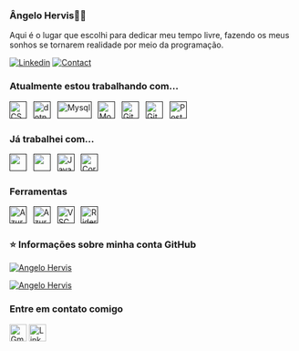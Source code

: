 ### Ângelo Hervis👨‍💻

Aqui é o lugar que escolhi para dedicar meu tempo livre, fazendo os meus sonhos se tornarem realidade por meio da programação.

[![Linkedin](https://img.shields.io/badge/Linkedin-blue?style=for-the-badge)](https://www.linkedin.com/in/angelo-hervis)
[![Contact](https://img.shields.io/badge/GMAIL-yellow?style=for-the-badge&logoColor=white)](mailto:angelo.hervis@gmail.com)

### Atualmente estou trabalhando com...

<a href="" target="_blank" title="CSharp" rel="noreferrer"><img src="https://brandeps.com/logo-download/C/C-Sharp-logo-vector-01.svg" alt="CSharp" width="30" height="30"/></a>&nbsp;&nbsp;
<a href="" target="_blank" title="dotnet" rel="noreferrer"><img src="https://raw.githubusercontent.com/detain/svg-logos/07e36b4aa0691f3015886624395e083395e528c5/svg/d/dotnet.svg" alt="dotnet" width="30" height="30"/></a>&nbsp;&nbsp;
<a href="" target="_blank" title="Mysql" rel="noreferrer"><img src="https://www.vectorlogo.zone/logos/mysql/mysql-official.svg" alt="Mysql" width="60" height="30" /></a>&nbsp;&nbsp;
<a href="" target="_blank" title="MongoDB" rel="noreferrer"><img src="https://www.vectorlogo.zone/logos/mongodb/mongodb-icon.svg" alt="Mongo" width="30" height="30"/></a>&nbsp;&nbsp;
<a href="" target="_blank" title="Git" rel="noreferrer"><img src="https://www.vectorlogo.zone/logos/git-scm/git-scm-icon.svg" alt="Git" width="30" height="30"/></a>&nbsp;&nbsp;
<a href="" target="_blank" title="GitHub" rel="noreferrer"><img src="https://www.vectorlogo.zone/logos/github/github-tile.svg" alt="GitHub" width="30" height="30"/></a>&nbsp;&nbsp;
<a href="" title="Postman" target="_blank" rel="noreferrer"><img src="https://www.vectorlogo.zone/logos/getpostman/getpostman-icon.svg" alt="Postman" width="30" height="30"/></a>&nbsp;&nbsp;

### Já trabalhei com...

<a href="" title="HTML" target="_blank" rel="noreferrer"><img src="https://www.vectorlogo.zone/logos/w3_html5/w3_html5-icon.svg" alt="" width="30" height="30"/></a>&nbsp;&nbsp;
<a href="" title="CSS" target="_blank" rel="noreferrer"><img src="https://www.vectorlogo.zone/logos/w3_css/w3_css-icon.svg" alt="" width="30" height="30"/></a>&nbsp;&nbsp;
<a href="" target="_blank" title="JavaScript" rel="noreferrer"><img src="https://www.freepnglogos.com/uploads/javascript-png/javascript-vector-logo-yellow-png-transparent-javascript-vector-12.png" alt="JavaScript" width="30" height="30"/></a>&nbsp;&nbsp;
<a href="" title="CorelDraw" target="_blank" rel="noreferrer"><img src="https://upload.wikimedia.org/wikipedia/commons/f/f1/CorelDraw_logo.svg" alt="CorelDraw" width="30" height="30"/></a>&nbsp;&nbsp;

### Ferramentas
<a href="" title="Microsoft Azure" target="_blank" rel="noreferrer"><img src="https://www.vectorlogo.zone/logos/microsoft_azure/microsoft_azure-icon.svg" alt="Azure" width="30" height="30"/></a>&nbsp;&nbsp;
<a href="" title="Trello" target="_blank" rel="noreferrer"><img src="https://www.vectorlogo.zone/logos/trello/trello-tile.svg" alt="Azure" width="30" height="30"/></a>&nbsp;&nbsp;
<a href="" title="VSCode" target="_blank" rel="noreferrer"><img src="https://www.vectorlogo.zone/logos/visualstudio_code/visualstudio_code-icon.svg" alt="VSCode" width="30" height="30"/></a>&nbsp;&nbsp;
<a href="" title="Rider" target="_blank" rel="noreferrer"><img src="https://raw.githubusercontent.com/gilbarbara/logos/52addcaa18dfecb4df77f3ee0753dca6b98187ad/logos/rider.svg" alt="Rider" width="30" height="30"/></a>&nbsp;&nbsp;

### ⭐ Informações sobre minha conta GitHub

[![Angelo Hervis](https://github-readme-stats.vercel.app/api?username=angelohervis&theme=dracula)](https://github.com/angelohervis/)

[![Angelo Hervis](https://github-readme-stats.vercel.app/api/top-langs/?username=angelohervis&hide=html&layout=compact&theme=dracula)](https://github.com/angelohervis/)

### Entre em contato comigo

<a href="mailto:angelo.hervis@gmail.com" target="_blank" title="angelo.hervis@gmail.com" rel="noreferrer"><img src="https://www.vectorlogo.zone/logos/gmail/gmail-tile.svg" alt="Gmail" width="30" height="30"/></a>
<a href="https://www.linkedin.com/in/angelo-hervis" target="_blank" title="LinkedIn" rel="noreferrer"><img src="https://www.vectorlogo.zone/logos/linkedin/linkedin-icon.svg" alt="LinkedIn" width="30" height="30"/></a>
